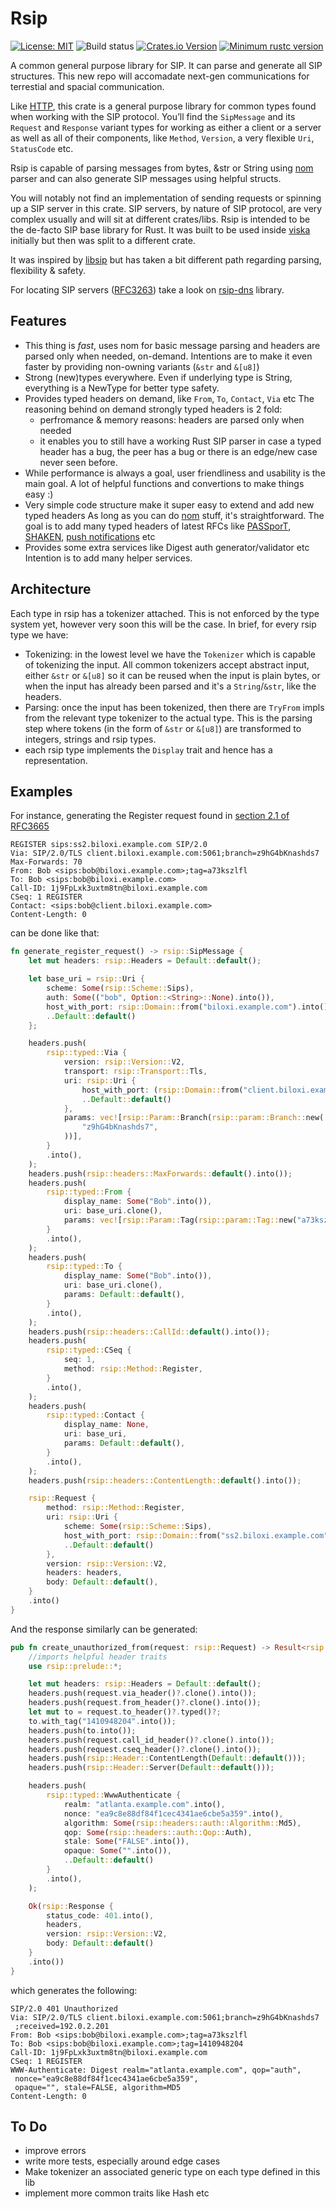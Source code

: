 # Rsip

[![License: MIT](https://img.shields.io/badge/License-MIT-yellow.svg)](https://opensource.org/licenses/MIT)
![Build status](https://github.com/vasilakisfil/rsip/actions/workflows/rust-ci.yml/badge.svg)
[![Crates.io Version](https://img.shields.io/crates/v/rsip.svg)](https://crates.io/crates/rsip)
[![Minimum rustc version](https://img.shields.io/badge/rustc-1.44.0+-lightgray.svg)](#rust-version-requirements)


A common general purpose library for SIP. It can parse and generate all SIP
structures.  This new repo will accomadate next-gen communications for terrestial and spacial communication.  

Like [HTTP](https://github.com/hyperium/http), this crate is a general purpose library for common types found when
working with the SIP protocol.
You’ll find the `SipMessage` and its `Request` and `Response` variant types for working
as either a client or a server as well as all of their components, like `Method`,
`Version`, a very flexible `Uri`, `StatusCode` etc.

Rsip is capable of parsing messages from bytes, &str or String using [nom](https://github.com/Geal/nom)
parser and can also generate SIP messages using helpful structs.

You will notably not find an implementation of sending requests or spinning up a
SIP server in this crate. SIP servers, by nature of SIP protocol, are very complex
usually and will sit at different crates/libs. Rsip is intended to be the de-facto
SIP base library for Rust. It was built to be used inside [viska](https://github.com/vasilakisfil/viska)
initially but then was split to a different crate.

It was inspired by [libsip](https://github.com/ByteHeathen/libsip) but has taken
a bit different path regarding parsing, flexibility & safety.


For locating SIP servers ([RFC3263](https://datatracker.ietf.org/doc/html/rfc3263)) take a look on [rsip-dns](https://github.com/vasilakisfil/rsip-dns) library.

## Features
* This thing is _fast_, uses nom for basic message parsing and headers are parsed
  only when needed, on-demand. Intentions are to make it even faster by providing
  non-owning variants (`&str` and `&[u8]`)
* Strong (new)types everywhere. Even if underlying type is String, everything is
  a NewType for better type safety.
* Provides typed headers on demand, like `From`, `To`, `Contact`, `Via` etc
  The reasoning behind on demand strongly typed headers is 2 fold:
  * perfromance & memory reasons: headers are parsed only when needed
  * it enables you to still have a working Rust SIP parser in case a typed header
  has a bug, the peer has a bug or there is an edge/new case never seen before.
* While performance is always a goal, user friendliness and usability is the main
 goal. A lot of helpful functions and convertions to make things easy :)
* Very simple code structure make it super easy to extend and add new typed headers
  As long as you can do [nom](https://github.com/Geal/nom) stuff, it's straightforward. The goal is to add
  many typed headers of latest RFCs like [PASSporT](https://datatracker.ietf.org/doc/html/rfc8224), [SHAKEN](https://datatracker.ietf.org/doc/html/rfc8588), [push notifications](https://datatracker.ietf.org/doc/html/rfc8599) etc
* Provides some extra services like Digest auth generator/validator etc
  Intention is to add many helper services.

## Architecture
Each type in rsip has a tokenizer attached.
This is not enforced by the type system yet, however very soon this will be the case.
In brief, for every rsip type we have: 
* Tokenizing: in the lowest level we have the `Tokenizer` which is capable of tokenizing the input.
All common tokenizers accept abstract input, either `&str` or `&[u8]` so it can be reused when
the input is plain bytes, or when the input has already been parsed and it's a `String`/`&str`,
like the headers.
* Parsing: once the input has been tokenized, then there are `TryFrom` impls from the relevant type
tokenizer to the actual type.
This is the parsing step where tokens (in the form of `&str` or `&[u8]`) are transformed to
integers, strings and rsip types.
* each rsip type implements the `Display` trait and hence has a representation.

## Examples
For instance, generating the Register request found in [section 2.1 of RFC3665](https://datatracker.ietf.org/doc/html/rfc3665#section-2.1)

```
REGISTER sips:ss2.biloxi.example.com SIP/2.0
Via: SIP/2.0/TLS client.biloxi.example.com:5061;branch=z9hG4bKnashds7
Max-Forwards: 70
From: Bob <sips:bob@biloxi.example.com>;tag=a73kszlfl
To: Bob <sips:bob@biloxi.example.com>
Call-ID: 1j9FpLxk3uxtm8tn@biloxi.example.com
CSeq: 1 REGISTER
Contact: <sips:bob@client.biloxi.example.com>
Content-Length: 0
```

can be done like that:

```rust
fn generate_register_request() -> rsip::SipMessage {
    let mut headers: rsip::Headers = Default::default();

    let base_uri = rsip::Uri {
        scheme: Some(rsip::Scheme::Sips),
        auth: Some(("bob", Option::<String>::None).into()),
        host_with_port: rsip::Domain::from("biloxi.example.com").into(),
        ..Default::default()
    };

    headers.push(
        rsip::typed::Via {
            version: rsip::Version::V2,
            transport: rsip::Transport::Tls,
            uri: rsip::Uri {
                host_with_port: (rsip::Domain::from("client.biloxi.example.com"), 5060).into(),
                ..Default::default()
            },
            params: vec![rsip::Param::Branch(rsip::param::Branch::new(
                "z9hG4bKnashds7",
            ))],
        }
        .into(),
    );
    headers.push(rsip::headers::MaxForwards::default().into());
    headers.push(
        rsip::typed::From {
            display_name: Some("Bob".into()),
            uri: base_uri.clone(),
            params: vec![rsip::Param::Tag(rsip::param::Tag::new("a73kszlfl"))],
        }
        .into(),
    );
    headers.push(
        rsip::typed::To {
            display_name: Some("Bob".into()),
            uri: base_uri.clone(),
            params: Default::default(),
        }
        .into(),
    );
    headers.push(rsip::headers::CallId::default().into());
    headers.push(
        rsip::typed::CSeq {
            seq: 1,
            method: rsip::Method::Register,
        }
        .into(),
    );
    headers.push(
        rsip::typed::Contact {
            display_name: None,
            uri: base_uri,
            params: Default::default(),
        }
        .into(),
    );
    headers.push(rsip::headers::ContentLength::default().into());

    rsip::Request {
        method: rsip::Method::Register,
        uri: rsip::Uri {
            scheme: Some(rsip::Scheme::Sips),
            host_with_port: rsip::Domain::from("ss2.biloxi.example.com").into(),
            ..Default::default()
        },
        version: rsip::Version::V2,
        headers: headers,
        body: Default::default(),
    }
    .into()
}
```

And the response similarly can be generated:

```rust
pub fn create_unauthorized_from(request: rsip::Request) -> Result<rsip::SipMessage, crate::Error> {
    //imports helpful header traits
    use rsip::prelude::*;

    let mut headers: rsip::Headers = Default::default();
    headers.push(request.via_header()?.clone().into());
    headers.push(request.from_header()?.clone().into());
    let mut to = request.to_header()?.typed()?;
    to.with_tag("1410948204".into());
    headers.push(to.into());
    headers.push(request.call_id_header()?.clone().into());
    headers.push(request.cseq_header()?.clone().into());
    headers.push(rsip::Header::ContentLength(Default::default()));
    headers.push(rsip::Header::Server(Default::default()));

    headers.push(
        rsip::typed::WwwAuthenticate {
            realm: "atlanta.example.com".into(),
            nonce: "ea9c8e88df84f1cec4341ae6cbe5a359".into(),
            algorithm: Some(rsip::headers::auth::Algorithm::Md5),
            qop: Some(rsip::headers::auth::Qop::Auth),
            stale: Some("FALSE".into()),
            opaque: Some("".into()),
            ..Default::default()
        }
        .into(),
    );

    Ok(rsip::Response {
        status_code: 401.into(),
        headers,
        version: rsip::Version::V2,
        body: Default::default()
    }
    .into())
}
```

which generates the following:

```
SIP/2.0 401 Unauthorized
Via: SIP/2.0/TLS client.biloxi.example.com:5061;branch=z9hG4bKnashds7
 ;received=192.0.2.201
From: Bob <sips:bob@biloxi.example.com>;tag=a73kszlfl
To: Bob <sips:bob@biloxi.example.com>;tag=1410948204
Call-ID: 1j9FpLxk3uxtm8tn@biloxi.example.com
CSeq: 1 REGISTER
WWW-Authenticate: Digest realm="atlanta.example.com", qop="auth",
 nonce="ea9c8e88df84f1cec4341ae6cbe5a359",
 opaque="", stale=FALSE, algorithm=MD5
Content-Length: 0
```

## To Do
* improve errors
* write more tests, especially around edge cases
* Make tokenizer an associated generic type on each type defined in this lib
* implement more common traits like Hash etc

